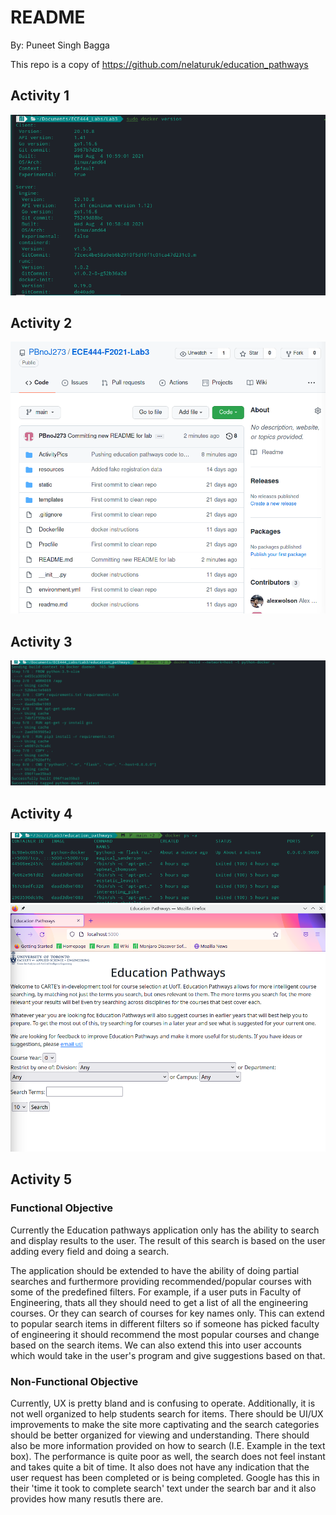 # README
By: Puneet Singh Bagga

This repo is a copy of https://github.com/nelaturuk/education_pathways

## Activity 1
![Activity 1](./ActivityPics/Activity1.png)

## Activity 2
![Activity 2](./ActivityPics/Activity2.png)

## Activity 3
![Activity 3](./ActivityPics/Activity3.png)

## Activity 4
![Activity 4_1](./ActivityPics/Activity4.png)
![Activity 4_2](./ActivityPics/Activity4_2.png)

## Activity 5
### Functional Objective
Currently the Education pathways application only has the ability to search and display results to the user. The result of this search is based on the user adding every field and doing a search. 

The application should be extended to have the ability of doing partial searches and furthermore providing recommended/popular courses with some of the predefined filters. For example, if a user puts in Faculty of Engineering, thats all they should need to get a list of all the engineering courses. Or they can search of courses for key names only. This can extend to popular search items in different filters so if someone has picked faculty of engineering it should recommend the most popular courses and change based on the search items. We can also extend this into user accounts which would take in the user's program and give suggestions based on that.

### Non-Functional Objective
Currently, UX is pretty bland and is confusing to operate. Additionally, it is not well organized to help students search for items. There should be UI/UX improvements to make the site more captivating and the search categories should be better organized for viewing and understanding. There should also be more information provided on how to search (I.E. Example in the text box). The performance is quite poor as well, the search does not feel instant and takes quite a bit of time. It also does not have any indication that the user request has been completed or is being completed. Google has this in their 'time it took to complete search' text under the search bar and it also provides how many resutls there are.
